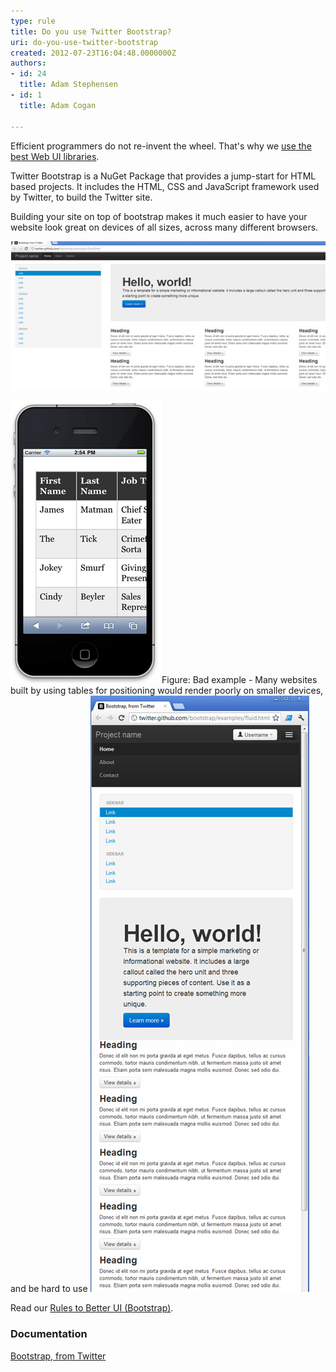 ```yaml
---
type: rule
title: Do you use Twitter Bootstrap?
uri: do-you-use-twitter-bootstrap
created: 2012-07-23T16:04:48.0000000Z
authors:
- id: 24
  title: Adam Stephensen
- id: 1
  title: Adam Cogan

---
```


Efficient programmers do not re-invent the wheel. That's why we [use the best Web UI libraries](/do-you-use-the-best-web-ui-libraries).

Twitter Bootstrap is a NuGet Package that provides a jump-start for HTML based projects. It includes the HTML, CSS and JavaScript framework used by Twitter, to build the Twitter site.
 
Building your site on top of bootstrap makes it much easier to have your website look great on devices of all sizes, across many different browsers.

![ This website template, along with many others is availa​ble as a starting point for building Bootstrap-based sites](bootstrap-1.jpg)

![](iphonenonresponsive.png)​Figure: Bad example - Many websites built by using tables for positioning would render poorly on smaller devices, and be hard to use
![ Good​ example - Twitter Bootstrap uses many techniques to help make your site look great on different browsers, on all devices](bootstrap-3.jpg)

Read our [Rules to Better UI (Bootstrap)​](/rules-to-better-ui-%28bootstrap%29).

### Documentation​

[Bootstrap, from Twitter](https://github.com/twbs/bootstrap)
